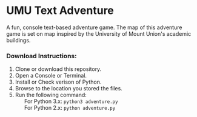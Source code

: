 # UMU Text Adventure
A fun, console text-based adventure game. The map of this adventure game is set on map inspired by the University of Mount Union's academic buildings.

### Download Instructions:
1) Clone or download this repository.
2) Open a Console or Terminal.
3) Install or Check verison of Python.
4) Browse to the location you stored the files.
5) Run the following command: <br>
&nbsp;&nbsp;&nbsp;&nbsp;&nbsp;&nbsp;For Python 3.x: `python3 adventure.py`<br>
&nbsp;&nbsp;&nbsp;&nbsp;&nbsp;&nbsp;For Python 2.x: `python adventure.py`

